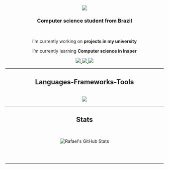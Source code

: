 
<h1 align="center">
    <img src="https://readme-typing-svg.herokuapp.com/?font=Righteous&size=35&center=true&vCenter=true&width=500&height=70&duration=4000&lines=Hello+Wolrd!+👋;+I'm+Rafael+Ken;" />
</h1>

<h3 align="center">Computer science student from Brazil</h3>

<br/>

<div align="center">
 
  I’m currently working on **projects in my university**
 
  I’m currently learning **Computer science in Insper**

 </div>
 
<div align="center"> 
  <a href="mailto:rafaelkenmiyamoto@gmail.com">
    <img src="https://img.shields.io/badge/Gmail-333333?style=for-the-badge&logo=gmail&logoColor=red" />
  </a>
  <a href="https://www.linkedin.com/in/rafael-miyamoto-1b4706294/" target="_blank">
    <img src="https://img.shields.io/badge/LinkedIn-0077B5?style=for-the-badge&logo=linkedin&logoColor=white" target="_blank" />
  </a>
  <a href="https://github.com/rafa-ken/portifolio" target="_blank">
     <img src="https://img.shields.io/badge/Portfolio-FF5722?style=for-the-badge&logo=todoist&logoColor=white" target="_blank" />
  </a>
</div>

 <hr/>
 
<h2 align="center"> Languages-Frameworks-Tools </h2>
<br/>
<div align="center">
    <img src="https://skillicons.dev/icons?i=html,css,vscode,github,figma,git,python,django,flask,Pandas" />
</div>
<hr/>

<h2 align="center"> Stats </h2>
<br>
<div align=center>

![Rafael's GitHub Stats](https://github-readme-stats.vercel.app/api?username=rafa-ken&show_icons=true&theme=transparent)

</div>

<br/><br/>

<hr/>



